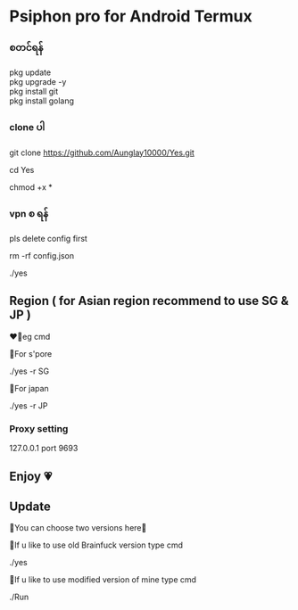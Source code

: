 # Psiphon pro for Android Termux


### စတင်ရန်  

pkg update                                   
pkg upgrade -y                            
pkg install git                         
pkg install golang

### clone ပါ 

git clone https://github.com/Aunglay10000/Yes.git 

cd Yes                         

chmod +x *       

### vpn စ ရန် 

pls delete config first

rm -rf config.json

./yes

## Region ( for Asian region recommend to use SG & JP )

❤️‍🔥eg cmd

💟For s'pore

./yes -r SG

💟For japan

./yes -r JP

### Proxy setting

127.0.0.1
port 9693

## Enjoy 💗


## Update
💚You can choose two versions here💚

🍭If u like to use old Brainfuck version type cmd

./yes

🍭If u like to use modified version of mine type cmd

./Run
